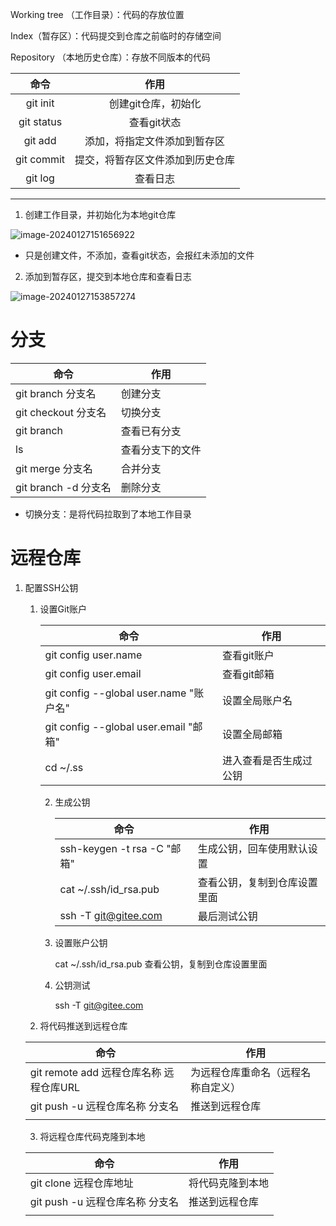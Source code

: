 Working tree （工作目录）：代码的存放位置

Index（暂存区）：代码提交到仓库之前临时的存储空间

Repository （本地历史仓库）：存放不同版本的代码

|    命令    |               作用               |
| :--------: | :------------------------------: |
|  git init  |       创建git仓库，初始化        |
| git status |           查看git状态            |
|  git add   |   添加，将指定文件添加到暂存区   |
| git commit | 提交，将暂存区文件添加到历史仓库 |
|  git log   |             查看日志             |

---

1. 创建工作目录，并初始化为本地git仓库

![image-20240127151656922](typora_images/image-20240127151656922.png)

- 只是创建文件，不添加，查看git状态，会报红未添加的文件

2. 添加到暂存区，提交到本地仓库和查看日志

![image-20240127153857274](typora_images/image-20240127153857274.png)

# 分支

| 命令                 | 作用             |
| -------------------- | ---------------- |
| git branch 分支名    | 创建分支         |
| git checkout 分支名  | 切换分支         |
| git branch           | 查看已有分支     |
| ls                   | 查看分支下的文件 |
| git merge 分支名     | 合并分支         |
| git branch -d 分支名 | 删除分支         |

- 切换分支：是将代码拉取到了本地工作目录

# 远程仓库

1. 配置SSH公钥

   1. 设置Git账户

      | 命令                                   | 作用                   |
      | -------------------------------------- | ---------------------- |
      | git config user.name                   | 查看git账户            |
      | git config user.email                  | 查看git邮箱            |
      | git config --global user.name "账户名" | 设置全局账户名         |
      | git config --global user.email "邮箱"  | 设置全局邮箱           |
      | cd ~/.ss                               | 进入查看是否生成过公钥 |

      2. 生成公钥

         | 命令                        | 作用                         |
         | --------------------------- | ---------------------------- |
         | ssh-keygen -t rsa -C "邮箱" | 生成公钥，回车使用默认设置   |
         | cat ~/.ssh/id_rsa.pub       | 查看公钥，复制到仓库设置里面 |
         | ssh -T git@gitee.com        | 最后测试公钥                 |

         

      3. 设置账户公钥

         cat ~/.ssh/id_rsa.pub  查看公钥，复制到仓库设置里面

      4. 公钥测试

         ssh -T git@gitee.com

   2. 将代码推送到远程仓库

   | 命令                                    | 作用                               |
   | --------------------------------------- | ---------------------------------- |
   | git remote add 远程仓库名称 远程仓库URL | 为远程仓库重命名（远程名称自定义） |
   | git push -u 远程仓库名称 分支名         | 推送到远程仓库                     |
   |                                         |                                    |

   3. 将远程仓库代码克隆到本地

   | 命令                            | 作用             |
   | ------------------------------- | ---------------- |
   | git clone 远程仓库地址          | 将代码克隆到本地 |
   | git push -u 远程仓库名称 分支名 | 推送到远程仓库   |
   |                                 |                  |
